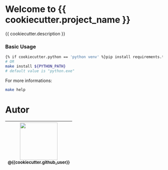 # Welcome to {{ cookiecutter.project_name }}
{{ cookiecutter.description }}  


### Basic Usage
```bash
{% if cookiecutter.python == 'python venv' %}pip install requirements.txt{% elif cookiecutter.python == 'poetry' %}poetry install{% endif %}
# OR
make install ${PYTHON_PATH} 
# default value is "python.exe"
```
For more informations:
```bash
make help
```

# Autor
| [<img src="https://upload.wikimedia.org/wikipedia/commons/thumb/c/c9/-Insert_image_here-.svg/1280px--Insert_image_here-.svg.png" width=120><br><sub>@{{cookiecutter.github_user}}</sub>](https://github.com/{{cookiecutter.github_user}}) |
| :---: |
